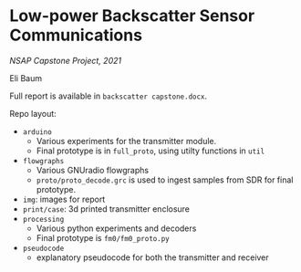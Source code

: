 # Low-power Backscatter Sensor Communications

*NSAP Capstone Project, 2021*

Eli Baum

Full report is available in `backscatter capstone.docx`.

Repo layout:

- `arduino`
    - Various experiments for the transmitter module.
    - Final prototype is in `full_proto`, using utilty functions in `util`
- `flowgraphs`
    - Various GNUradio flowgraphs
    - `proto/proto_decode.grc` is used to ingest samples from SDR for final prototype.
- `img`: images for report
- `print/case`: 3d printed transmitter enclosure
- `processing`
    - Various python experiments and decoders
    - Final prototype is `fm0/fm0_proto.py`
- `pseudocode`
    - explanatory pseudocode for both the transmitter and receiver